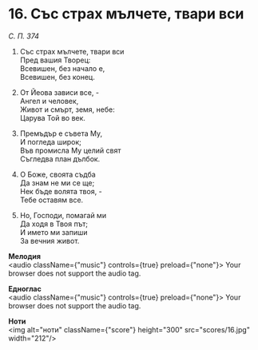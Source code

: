 # 16. Със страх мълчете, твари вси

_С. П. 374_

1. Със страх мълчете, твари вси  
Пред вашия Творец:  
Всевишен, без начало е,  
Всевишен, без конец.  

2. От Йеова зависи все, -  
Ангел и человек,  
Живот и смърт, земя, небе:  
Царува Той во век.  

3. Премъдър е съвета Му,  
И погледа широк;  
Във промисла Му целий свят  
Съгледва план дълбок.  

4. О Боже, своята съдба  
Да знам не ми се ще;  
Нек бъде волята твоя, -  
Тебе оставям все.  

5. Но, Господи, помагай ми  
Да ходя в Твоя път;  
И името ми запиши  
За вечния живот.

**Мелодия**  
<audio className={"music"} controls={true} preload={"none"}>
    <source src="mp3/16.mp3" type="audio/mpeg"/>
    Your browser does not support the audio tag.
</audio>

**Едноглас**  
<audio className={"music"} controls={true} preload={"none"}>
    <source src="transp/16.mp3" type="audio/mpeg"/>
    Your browser does not support the audio tag.
</audio>

**Ноти**  
<img alt="ноти" className={"score"} height="300" src="scores/16.jpg" width="212"/>
